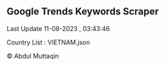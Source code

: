 

## Google Trends Keywords Scraper 
 
Last Update 11-08-2023 , 03:43:46

Country List :
VIETNAM.json



© Abdul Muttaqin 
